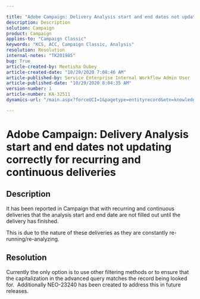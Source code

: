 ```yaml
---

title: "Adobe Campaign: Delivery Analysis start and end dates not updating correctly for recurring and continuous deliveries"  
description: Description  
solution: Campaign  
product: Campaign  
applies-to: "Campaign Classic"  
keywords: "KCS, ACC, Campaign Classic, Analysis"  
resolution: Resolution  
internal-notes: "TK201985"  
bug: True  
article-created-by: Meetisha Dubey  
article-created-date: "10/29/2020 7:08:46 AM"  
article-published-by: Service Enterprise Internal Workflow Admin User  
article-published-date: "10/29/2020 8:04:35 AM"  
version-number: 1  
article-number: KA-32511  
dynamics-url: "/main.aspx?forceUCI=1&pagetype=entityrecord&etn=knowledgearticle&id=ac6e2e7d-b519-eb11-a812-0022480698e2"

---
```


# Adobe Campaign: Delivery Analysis start and end dates not updating correctly for recurring and continuous deliveries

## Description

It has been reported in Campaign that with recurring and continuous deliveries that the analysis start and end date are not filled out until the delivery has finished.

This is due to the nature of these deliveries as they are constantly re-running/re-analyzing.

## Resolution

Currently the only option is to use other filtering methods or to ensure that the capitalization in the advanced query matches the record being looked for.  Additionally NEO-23240 has been created to address this in future releases.
